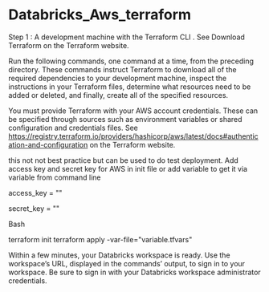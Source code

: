 # Databricks_Aws_terraform


Step 1 : A development machine with the Terraform CLI . See Download Terraform on the Terraform website.

Run the following commands, one command at a time, from the preceding directory. These commands instruct Terraform to download all of the required dependencies to your development machine, inspect the instructions in your Terraform files, determine what resources need to be added or deleted, and finally, create all of the specified resources.


You must provide Terraform with your AWS account credentials. These can be specified through sources such as environment variables or shared configuration and credentials files. See https://registry.terraform.io/providers/hashicorp/aws/latest/docs#authentication-and-configuration on the Terraform website.

this not not best practice but can be used to do test deployment. 
Add access key and secret key for AWS in init file or add variable to get it via variable from command line 


access_key = "<aws access key>"
  
secret_key = "<aws secret key>"




Bash

terraform init
terraform apply -var-file="variable.tfvars"

Within a few minutes, your Databricks workspace is ready. Use the workspace’s URL, displayed in the commands’ output, to sign in to your workspace. Be sure to sign in with your Databricks workspace administrator credentials.
